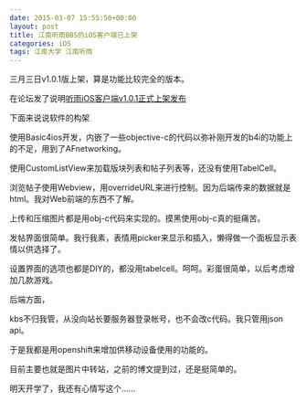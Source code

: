 ```yaml
---
date: 2015-03-07 15:55:50+00:00
layout: post
title: 江南听雨BBS的iOS客户端已上架
categories: iOS
tags: 江南大学 江南听雨
---
```


三月三日v1.0.1版上架，算是功能比较完全的版本。

在论坛发了说明[听雨iOS客户端v1.0.1正式上架发布](http://bbs.jiangnan.edu.cn/wForum/disparticle.php?boardName=Apple&ID=4316&pos=3)

下面来说说软件的构架

使用Basic4ios开发，内嵌了一些objective-c的代码以弥补刚开发的b4i的功能上的不足，用到了AFnetworking。

使用CustomListView来加载版块列表和帖子列表等，还没有使用TabelCell。

浏览帖子使用Webview，用overrideURL来进行控制。因为后端传来的数据就是html。我对Web前端的东西不了解。

上传和压缩图片都是用obj-c代码来实现的。摸黑使用obj-c真的挺痛苦。

发帖界面很简单。我行我素，表情用picker来显示和插入，懒得做一个面板显示表情以供选择了。

设置界面的选项也都是DIY的，都没用tabelcell。呵呵。彩蛋很简单，以后考虑增加几款游戏。

后端方面，

kbs不归我管，从没向站长要服务器登录帐号，也不会改c代码。我只管用json api。

于是我都是用openshift来增加供移动设备使用的功能的。

目前主要也就是图片中转站，之前的博文提到过，还是挺简单的。

明天开学了，我还有心情写这个......